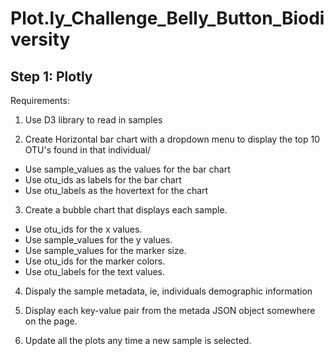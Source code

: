 # Plot.ly_Challenge_Belly_Button_Biodiversity

## Step 1: Plotly
Requirements:
1. Use D3 library to read in samples

2. Create Horizontal bar chart with a dropdown menu to display the top 10 OTU's found in that individual/
  - Use sample_values as the values for the bar chart
  - Use otu_ids as labels for the bar chart
  - Use otu_labels as the hovertext for the chart
  
 3. Create a bubble chart that displays each sample.
  - Use otu_ids for the x values.
  - Use sample_values for the y values.
  - Use sample_values for the marker size.
  - Use otu_ids for the marker colors.
  - Use otu_labels for the text values.
  
  4. Dispaly the sample metadata, ie, individuals demographic information
  
  5. Display each key-value pair from the metada JSON object somewhere on the page.
  
  6. Update all the plots any time a new sample is selected.
